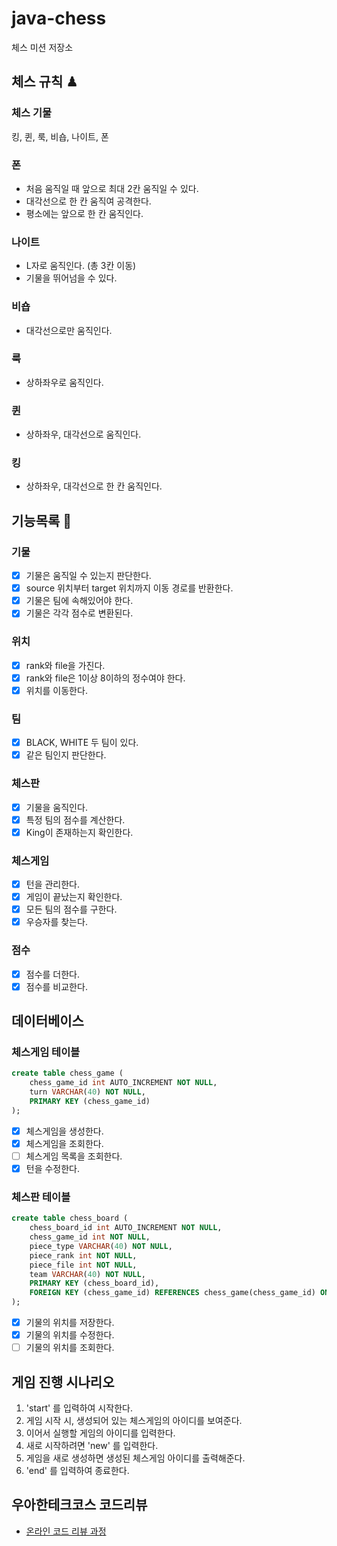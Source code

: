 # java-chess

체스 미션 저장소

## 체스 규칙 ♟

### 체스 기물
킹, 퀸, 룩, 비숍, 나이트, 폰

### 폰
- 처음 움직일 때 앞으로 최대 2칸 움직일 수 있다.
- 대각선으로 한 칸 움직여 공격한다.
- 평소에는 앞으로 한 칸 움직인다.

### 나이트
- L자로 움직인다. (총 3칸 이동)
- 기물을 뛰어넘을 수 있다.

### 비숍
- 대각선으로만 움직인다. 

### 룩
- 상하좌우로 움직인다.

### 퀸
- 상하좌우, 대각선으로 움직인다.

### 킹
- 상하좌우, 대각선으로 한 칸 움직인다.

## 기능목록 📝

### 기물

- [x] 기물은 움직일 수 있는지 판단한다.
- [x] source 위치부터 target 위치까지 이동 경로를 반환한다.
- [x] 기물은 팀에 속해있어야 한다.
- [x] 기물은 각각 점수로 변환된다.

### 위치
- [x] rank와 file을 가진다.
- [x] rank와 file은 1이상 8이하의 정수여야 한다.
- [x] 위치를 이동한다.

### 팀
- [x] BLACK, WHITE 두 팀이 있다.
- [x] 같은 팀인지 판단한다.

### 체스판
- [x] 기물을 움직인다.
- [x] 특정 팀의 점수를 계산한다.
- [x] King이 존재하는지 확인한다.

### 체스게임
- [x] 턴을 관리한다.
- [x] 게임이 끝났는지 확인한다.
- [x] 모든 팀의 점수를 구한다.
- [x] 우승자를 찾는다.

### 점수
- [x] 점수를 더한다.
- [x] 점수를 비교한다.

## 데이터베이스
### 체스게임 테이블

```sql
create table chess_game (
    chess_game_id int AUTO_INCREMENT NOT NULL,
    turn VARCHAR(40) NOT NULL,
    PRIMARY KEY (chess_game_id)
);
```

- [x] 체스게임을 생성한다.
- [x] 체스게임을 조회한다.
- [ ] 체스게임 목록을 조회한다.
- [x] 턴을 수정한다.

### 체스판 테이블

```sql
create table chess_board (
    chess_board_id int AUTO_INCREMENT NOT NULL,
    chess_game_id int NOT NULL,
    piece_type VARCHAR(40) NOT NULL,
    piece_rank int NOT NULL,
    piece_file int NOT NULL,
    team VARCHAR(40) NOT NULL,
    PRIMARY KEY (chess_board_id),
    FOREIGN KEY (chess_game_id) REFERENCES chess_game(chess_game_id) ON DELETE CASCADE
);
```

- [x] 기물의 위치를 저장한다.
- [x] 기물의 위치를 수정한다.
- [ ] 기물의 위치를 조회한다.

## 게임 진행 시나리오

1. 'start' 를 입력하여 시작한다.
2. 게임 시작 시, 생성되어 있는 체스게임의 아이디를 보여준다.
3. 이어서 실행할 게임의 아이디를 입력한다.
4. 새로 시작하려면 'new' 를 입력한다.
5. 게임을 새로 생성하면 생성된 체스게임 아이디를 출력해준다.
6. 'end' 를 입력하여 종료한다.

## 우아한테크코스 코드리뷰

- [온라인 코드 리뷰 과정](https://github.com/woowacourse/woowacourse-docs/blob/master/maincourse/README.md)
